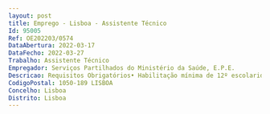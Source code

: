 ```yaml
--- 
layout: post
title: Emprego - Lisboa - Assistente Técnico
Id: 95005
Ref: OE202203/0574
DataAbertura: 2022-03-17
DataFecho: 2022-03-27
Trabalho: Assistente Técnico
Empregador: Serviços Partilhados do Ministério da Saúde, E.P.E.
Descricao: Requisitos Obrigatórios• Habilitação mínima de 12º escolaridade • Experiência mínima de 2 (dois) anos em atividades de apoio  suporte ao cliente interno • Experiência mínima de 1 (um) ano e meio na área da saúde • Experiência mínima de 1 (um) ano no setor público empresarial • Conhecimentos na área de Recursos Humanos ou Ciências Sociais ou área similar • Conhecimentos na área de Informática • Conhecimentos de ferramentas Office, na ótica do a utilizador a.Requisitos Preferenciais• A frequentar  frequência universitária.O que esperamos• Gerir e organizar documentos e informações (análise, receção e arquivo) • Apoiar a operacionalização dos processos de recrutamento e seleção • Atualizar e registar informações  dados, nos sistemas de informação internos, relativos aos diversos projetos de desenvolvimento e gestão de recursos humanos • Recolher e reportar indicadores.
CodigoPostal: 1050-189 LISBOA
Concelho: Lisboa
Distrito: Lisboa
--- 
```

